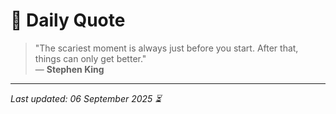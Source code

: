 # 📜 Daily Quote

> "The scariest moment is always just before you start. After that, things can only get better."  
> — **Stephen King**

---

_Last updated: 06 September 2025 ⏳_
